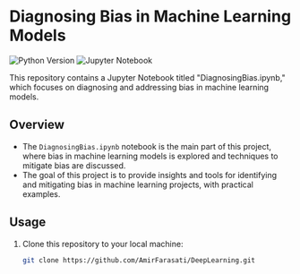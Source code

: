 # Diagnosing Bias in Machine Learning Models

![Python Version](https://img.shields.io/badge/python-v3.7+-blue.svg)
![Jupyter Notebook](https://img.shields.io/badge/jupyter-notebook-orange.svg)

This repository contains a Jupyter Notebook titled "DiagnosingBias.ipynb," which focuses on diagnosing and addressing bias in machine learning models.

## Overview

- The `DiagnosingBias.ipynb` notebook is the main part of this project, where bias in machine learning models is explored and techniques to mitigate bias are discussed.
- The goal of this project is to provide insights and tools for identifying and mitigating bias in machine learning projects, with practical examples.

## Usage

1. Clone this repository to your local machine:

   ```bash
   git clone https://github.com/AmirFarasati/DeepLearning.git



